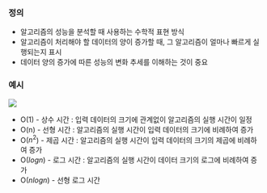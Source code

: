 ### 정의
- 알고리즘의 성능을 분석할 때 사용하는 수학적 표현 방식
- 알고리즘이 처리해야 할 데이터의 양이 증가할 때, 그 알고리즘이 얼마나 빠르게 실행되는지 표시
- 데이터 양의 증가에 따른 성능의 변화 추세를 이해하는 것이 중요

### 예시

![](https://imgur.com/JFgkVBH.png)

- O(1) - 상수 시간 : 입력 데이터의 크기에 관계없이 알고리즘의 실행 시간이 일정
- O(n) - 선형 시간 : 알고리즘의 실행 시간이 입력 데이터의 크기에 비례하여 증가
- O($n^2$) - 제곱 시간 : 알고리즘의 실행 시간이 입력 데이터의 크기의 제곱에 비례하여 증가
- O($log n$) - 로그 시간 : 알고리즘의 실행 시간이 데이터 크기의 로그에 비례하여 증가
- O($n log n$) - 선형 로그 시간
